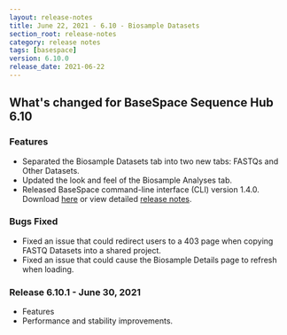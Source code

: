 ```yaml
---
layout: release-notes
title: June 22, 2021 - 6.10 - Biosample Datasets
section_root: release-notes
category: release notes
tags: [basespace]
version: 6.10.0
release_date: 2021-06-22
---
```


## What's changed for BaseSpace Sequence Hub 6.10

### Features
 - Separated the Biosample Datasets tab into two new tabs: FASTQs and Other Datasets.
 - Updated the look and feel of the Biosample Analyses tab.
 - Released BaseSpace command-line interface (CLI) version 1.4.0. Download [here](https://basespace-launch-east.s3.amazonaws.com/CLI/latest/latest.html) or view detailed [release notes](https://developer.basespace.illumina.com/docs/content/documentation/cli/cli-releasenotes).

### Bugs Fixed
 - Fixed an issue that could redirect users to a 403 page when copying FASTQ Datasets into a shared project.
 - Fixed an issue that could cause the Biosample Details page to refresh when loading.

### Release 6.10.1 - June 30, 2021
 - Features
  - Performance and stability improvements.